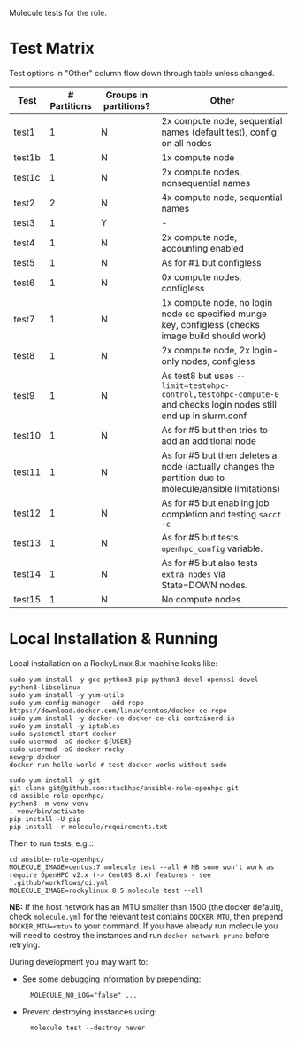 Molecule tests for the role.

# Test Matrix

Test options in "Other" column flow down through table unless changed.

Test   | # Partitions | Groups in partitions?   | Other
---    | ---          | ---                     | ---
test1  | 1            | N                       | 2x compute node, sequential names (default test), config on all nodes
test1b | 1            | N                       | 1x compute node
test1c | 1            | N                       | 2x compute nodes, nonsequential names
test2  | 2            | N                       | 4x compute node, sequential names
test3  | 1            | Y                       | -
test4  | 1            | N                       | 2x compute node, accounting enabled
test5  | 1            | N                       | As for #1 but configless
test6  | 1            | N                       | 0x compute nodes, configless
test7  | 1            | N                       | 1x compute node, no login node so specified munge key, configless (checks image build should work)
test8  | 1            | N                       | 2x compute node, 2x login-only nodes, configless
test9  | 1            | N                       | As test8 but uses `--limit=testohpc-control,testohpc-compute-0` and checks login nodes still end up in slurm.conf
test10 | 1            | N                       | As for #5 but then tries to add an additional node
test11 | 1            | N                       | As for #5 but then deletes a node (actually changes the partition due to molecule/ansible limitations)
test12 | 1            | N                       | As for #5 but enabling job completion and testing `sacct -c`
test13 | 1            | N                       | As for #5 but tests `openhpc_config` variable.
test14 | 1            | N                       | As for #5 but also tests `extra_nodes` via State=DOWN nodes.
test15 | 1            | N                       | No compute nodes.

# Local Installation & Running

Local installation on a RockyLinux 8.x machine looks like:

    sudo yum install -y gcc python3-pip python3-devel openssl-devel python3-libselinux
    sudo yum install -y yum-utils
    sudo yum-config-manager --add-repo https://download.docker.com/linux/centos/docker-ce.repo
    sudo yum install -y docker-ce docker-ce-cli containerd.io
    sudo yum install -y iptables
    sudo systemctl start docker
    sudo usermod -aG docker ${USER}
    sudo usermod -aG docker rocky
    newgrp docker
    docker run hello-world # test docker works without sudo

    sudo yum install -y git
    git clone git@github.com:stackhpc/ansible-role-openhpc.git
    cd ansible-role-openhpc/
    python3 -m venv venv
    . venv/bin/activate
    pip install -U pip
    pip install -r molecule/requirements.txt

Then to run tests, e.g.::

    cd ansible-role-openhpc/
    MOLECULE_IMAGE=centos:7 molecule test --all # NB some won't work as require OpenHPC v2.x (-> CentOS 8.x) features - see `.github/workflows/ci.yml`
    MOLECULE_IMAGE=rockylinux:8.5 molecule test --all

**NB:** If the host network has an MTU smaller than 1500 (the docker default), check `molecule.yml` for the relevant test contains `DOCKER_MTU`, then prepend `DOCKER_MTU=<mtu>` to your command. If you have already run molecule you will need to destroy the instances and run `docker network prune` before retrying.

During development you may want to:

- See some debugging information by prepending:

        MOLECULE_NO_LOG="false" ...

- Prevent destroying insstances using:

        molecule test --destroy never
